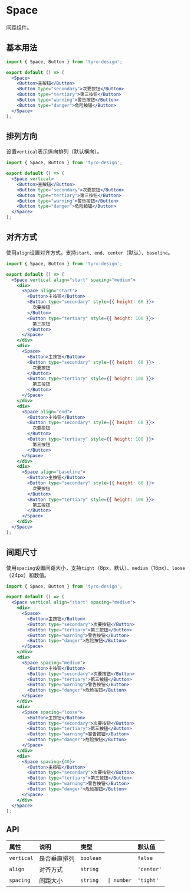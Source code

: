 # Space

间距组件。

## 基本用法

```jsx
import { Space, Button } from 'tyro-design';

export default () => (
  <Space>
    <Button>主按钮</Button>
    <Button type="secondary">次要按钮</Button>
    <Button type="tertiary">第三按钮</Button>
    <Button type="warning">警告按钮</Button>
    <Button type="danger">危险按钮</Button>
  </Space>
);
```

## 排列方向

设置`vertical`表示纵向排列（默认横向）。

```jsx
import { Space, Button } from 'tyro-design';

export default () => (
  <Space vertical>
    <Button>主按钮</Button>
    <Button type="secondary">次要按钮</Button>
    <Button type="tertiary">第三按钮</Button>
    <Button type="warning">警告按钮</Button>
    <Button type="danger">危险按钮</Button>
  </Space>
);
```

## 对齐方式

使用`align`设置对齐方式，支持`start`、`end`、`center`（默认）、`baseline`。

```jsx
import { Space, Button } from 'tyro-design';

export default () => (
  <Space vertical align="start" spacing="medium">
    <div>
      <Space align="start">
        <Button>主按钮</Button>
        <Button type="secondary" style={{ height: 60 }}>
          次要按钮
        </Button>
        <Button type="tertiary" style={{ height: 100 }}>
          第三按钮
        </Button>
      </Space>
    </div>
    <div>
      <Space>
        <Button>主按钮</Button>
        <Button type="secondary" style={{ height: 60 }}>
          次要按钮
        </Button>
        <Button type="tertiary" style={{ height: 100 }}>
          第三按钮
        </Button>
      </Space>
    </div>
    <div>
      <Space align="end">
        <Button>主按钮</Button>
        <Button type="secondary" style={{ height: 60 }}>
          次要按钮
        </Button>
        <Button type="tertiary" style={{ height: 100 }}>
          第三按钮
        </Button>
      </Space>
    </div>
    <div>
      <Space align="baseline">
        <Button>主按钮</Button>
        <Button type="secondary" style={{ height: 60 }}>
          次要按钮
        </Button>
        <Button type="tertiary" style={{ height: 100 }}>
          第三按钮
        </Button>
      </Space>
    </div>
  </Space>
);
```

## 间距尺寸

使用`spacing`设置间距大小，支持`tight`（8px，默认）、`medium`（16px）、`loose`（24px）和数值。

```jsx
import { Space, Button } from 'tyro-design';

export default () => (
  <Space vertical align="start" spacing="medium">
    <div>
      <Space>
        <Button>主按钮</Button>
        <Button type="secondary">次要按钮</Button>
        <Button type="tertiary">第三按钮</Button>
        <Button type="warning">警告按钮</Button>
        <Button type="danger">危险按钮</Button>
      </Space>
    </div>
    <div>
      <Space spacing="medium">
        <Button>主按钮</Button>
        <Button type="secondary">次要按钮</Button>
        <Button type="tertiary">第三按钮</Button>
        <Button type="warning">警告按钮</Button>
        <Button type="danger">危险按钮</Button>
      </Space>
    </div>
    <div>
      <Space spacing="loose">
        <Button>主按钮</Button>
        <Button type="secondary">次要按钮</Button>
        <Button type="tertiary">第三按钮</Button>
        <Button type="warning">警告按钮</Button>
        <Button type="danger">危险按钮</Button>
      </Space>
    </div>
    <div>
      <Space spacing={40}>
        <Button>主按钮</Button>
        <Button type="secondary">次要按钮</Button>
        <Button type="tertiary">第三按钮</Button>
        <Button type="warning">警告按钮</Button>
        <Button type="danger">危险按钮</Button>
      </Space>
    </div>
  </Space>
);
```

## API

| 属性       | 说明         | 类型                 | 默认值     |
| :--------- | :----------- | :------------------- | :--------- |
| `vertical` | 是否垂直排列 | `boolean`            | `false`    |
| `align`    | 对齐方式     | `string`             | `'center'` |
| `spacing`  | 间距大小     | `string   \| number` | `'tight'`  |
